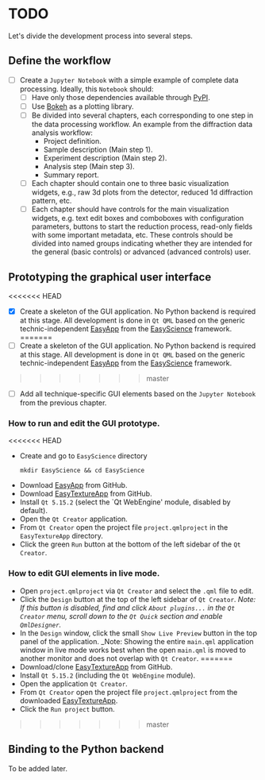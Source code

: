 # TODO

Let's divide the development process into several steps.

## Define the workflow

- [ ] Create a `Jupyter Notebook` with a simple example of complete data processing. Ideally, this `Notebook` should:
	- [ ] Have only those dependencies available through [PyPI](https://pypi.org/).
	- [ ] Use [Bokeh](https://bokeh.org/) as a plotting library.
	- [ ] Be divided into several chapters, each corresponding to one step in the data processing workflow. An example from the diffraction data analysis workflow:
		- Project definition.
		- Sample description (Main step 1).
		- Experiment description (Main step 2).
		- Analysis step (Main step 3).
		- Summary report.
	- [ ] Each chapter should contain one to three basic visualization widgets, e.g., raw 3d plots from the detector, reduced 1d diffraction pattern, etc.
	- [ ] Each chapter should have controls for the main visualization widgets, e.g. text edit boxes and comboboxes with configuration parameters, buttons to start the reduction process, read-only fields with some important metadata, etc. These controls should be divided into named groups indicating whether they are intended for the general (basic controls) or advanced (advanced controls) user.
	
## Prototyping the graphical user interface

<<<<<<< HEAD
- [x] Create a skeleton of the GUI application. No Python backend is required at this stage. All development is done in `Qt QML` based on the generic technic-independent [EasyApp](https://github.com/EasyScience/easyApp) from the [EasyScience](https://github.com/EasyScience) framework.
=======
- [ ] Create a skeleton of the GUI application. No Python backend is required at this stage. All development is done in `Qt QML` based on the generic technic-independent [EasyApp](https://github.com/EasyScience/easyApp) from the [EasyScience](https://github.com/EasyScience) framework.
>>>>>>> master
- [ ] Add all technique-specific GUI elements based on the `Jupyter Notebook` from the previous chapter.

### How to run and edit the GUI prototype.

<<<<<<< HEAD
* Create and go to `EasyScience` directory
  ```
  mkdir EasyScience && cd EasyScience
  ```
* Download [EasyApp](https://github.com/EasyScience/easyApp) from GitHub.
* Download [EasyTextureApp](https://github.com/EasyScience/EasyTextureApp) from GitHub.
* Install `Qt 5.15.2` (select the `Qt WebEngine' module, disabled by default).
* Open the `Qt Creator` application.
* From `Qt Creator` open the project file `project.qmlproject` in the `EasyTextureApp` directory.
* Click the green `Run` button at the bottom of the left sidebar of the `Qt Creator`.

### How to edit GUI elements in live mode.

* Open `project.qmlproject` via `Qt Creator` and select the `.qml` file to edit.
* Click the `Design` button at the top of the left sidebar of `Qt Creator`. _Note: If this button is disabled, find and click `About plugins...` in the `Qt Creator` menu, scroll down to the `Qt Quick` section and enable `QmlDesigner`._
* In the `Design` window, click the small `Show Live Preview` button in the top panel of the application. _Note: Showing the entire `main.qml` application window in live mode works best when the open `main.qml` is moved to another monitor and does not overlap with `Qt Creator`.
=======
* Download/clone [EasyTextureApp](https://github.com/EasyScience/EasyTextureApp) from GitHub.
* Install `Qt 5.15.2` (including the `Qt WebEngine` module).
* Open the application `Qt Creator`.
* From `Qt Creator` open the project file `project.qmlproject` from the downloaded [EasyTextureApp](https://github.com/EasyScience/EasyTextureApp).
* Click the `Run project` button.
>>>>>>> master

## Binding to the Python backend

To be added later.